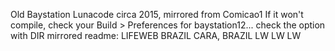 Old Baystation Lunacode circa 2015, mirrored from Comicao1
If it won't compile, check your Build > Preferences for baystation12... check the option with DIR
mirrored readme: LIFEWEB BRAZIL CARA, BRAZIL LW LW LW
